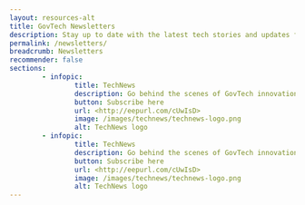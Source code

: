 ```yaml
---
layout: resources-alt
title: GovTech Newsletters
description: Stay up to date with the latest tech stories and updates from GovTech
permalink: /newsletters/
breadcrumb: Newsletters
recommender: false
sections:
        - infopic:
                title: TechNews
                description: Go behind the scenes of GovTech innovations and keep up with important tech trends
                button: Subscribe here
                url: <http://eepurl.com/cUwIsD>
                image: /images/technews/technews-logo.png
                alt: TechNews logo
        - infopic:
                title: TechNews
                description: Go behind the scenes of GovTech innovations and keep up with important tech trends
                button: Subscribe here
                url: <http://eepurl.com/cUwIsD>
                image: /images/technews/technews-logo.png
                alt: TechNews logo
---
```

